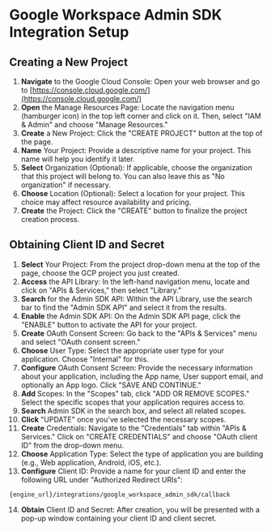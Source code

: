 # Google Workspace Admin SDK Integration Setup

## **Creating a New Project**

1. **Navigate** to the Google Cloud Console: Open your web browser and go to [https://console.cloud.google.com/](https://console.cloud.google.com/)
2. **Open** the Manage Resources Page: Locate the navigation menu (hamburger icon) in the top left corner and click on it. Then, select "IAM & Admin" and choose "Manage Resources."
3. **Create** a New Project: Click the "CREATE PROJECT" button at the top of the page.
4. **Name** Your Project: Provide a descriptive name for your project. This name will help you identify it later.
5. **Select** Organization (Optional): If applicable, choose the organization that this project will belong to. You can also leave this as "No organization" if necessary.
6. **Choose** Location (Optional): Select a location for your project. This choice may affect resource availability and pricing.
7. **Create** the Project: Click the "CREATE" button to finalize the project creation process.

## **Obtaining Client ID and Secret**

1. **Select** Your Project: From the project drop-down menu at the top of the page, choose the GCP project you just created.
2. **Access** the API Library: In the left-hand navigation menu, locate and click on "APIs & Services," then select "Library."
3. **Search** for the Admin SDK API: Within the API Library, use the search bar to find the "Admin SDK API" and select it from the results.
4. **Enable** the Admin SDK API: On the Admin SDK API page, click the "ENABLE" button to activate the API for your project.
5. **Create** OAuth Consent Screen: Go back to the "APIs & Services" menu and select "OAuth consent screen."
6. **Choose** User Type: Select the appropriate user type for your application. Choose "Internal" for this.
7. **Configure** OAuth Consent Screen: Provide the necessary information about your application, including the App name, User support email, and optionally an App logo. Click "SAVE AND CONTINUE."
8. **Add** Scopes: In the "Scopes" tab, click "ADD OR REMOVE SCOPES." Select the specific scopes that your application requires access to.
9. **Search** Admin SDK in the search box, and select all related scopes.
10. **Click** "UPDATE" once you've selected the necessary scopes.
11. **Create** Credentials: Navigate to the "Credentials" tab within "APIs & Services." Click on "CREATE CREDENTIALS" and choose "OAuth client ID" from the drop-down menu.
12. **Choose** Application Type: Select the type of application you are building (e.g., Web application, Android, iOS, etc.).
13. **Configure** Client ID: Provide a name for your client ID and enter the following URL under "Authorized Redirect URIs":

`{engine_url}/integrations/google_workspace_admin_sdk/callback`

14. **Obtain** Client ID and Secret: After creation, you will be presented with a pop-up window containing your client ID and client secret.
